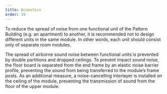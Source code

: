 ```yaml
---
title: Acoustics
order: 19
---
```

To reduce the spread of noise from one functional unit of the Pattern Building (e.g. an apartment) to another, it is recommended not to design different units in the same module. In other words, each unit should consist only of separate room modules.

The spread of airborne sound noise between functional units is prevented by double partitions and dropped ceilings. To prevent impact sound noise, the floor board is separated from the end frame by an elastic noise barrier profile, preventing the sound from being transferred to the module’s frame posts. As an additional measure, a noise-cancelling interlayer is installed on the ceiling of the module, preventing the transmission of sound from the floor of the upper module.